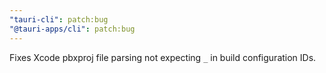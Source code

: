 ```yaml
---
"tauri-cli": patch:bug
"@tauri-apps/cli": patch:bug
---
```


Fixes Xcode pbxproj file parsing not expecting `_` in build configuration IDs.
